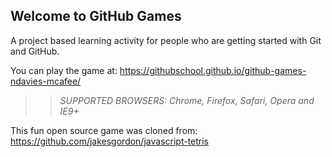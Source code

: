 ## Welcome to GitHub Games

A project based learning activity for people who are getting started with Git and GitHub.

You can play the game at: https://githubschool.github.io/github-games-ndavies-mcafee/

>> _*SUPPORTED BROWSERS*: Chrome, Firefox, Safari, Opera and IE9+_

This fun open source game was cloned from: https://github.com/jakesgordon/javascript-tetris

